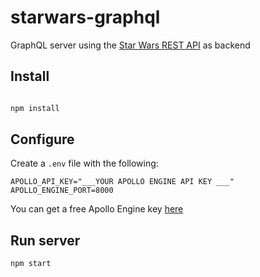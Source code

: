 # starwars-graphql

GraphQL server using the [Star Wars REST API](https://swapi.co) as backend

## Install

```bash

npm install

```

## Configure

Create a `.env` file with the following:

```
APOLLO_API_KEY="___YOUR APOLLO ENGINE API KEY ___"
APOLLO_ENGINE_PORT=8000
```

You can get a free Apollo Engine key [here](https://engine.apollographql.com/login)

## Run server

```bash
npm start
```